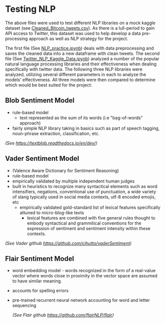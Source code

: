# Testing NLP 

The above files were used to test different NLP libraries on a mock kaggle dataset (see [Cleaned_Bitcoin_tweets.csv](https://github.com/findthefunction/goldendwarf/blob/main/NLP_analysis/test_files/Cleaned_Bitcoin_tweets.csv)). As there is a lull-period to gain API access to Twitter, this dataset was used to help develop a data pre-processing approach as well as NLP strategy for the project. 

The first file (See [NLP_practice.ipynb](https://github.com/findthefunction/goldendwarf/blob/main/NLP_analysis/test_files/NLP_practice.ipynb)) deals with data preprocessing and saves the cleaned data into a new dataframe with clean tweets. The second file (See [Twitter_NLP_Kaggle_Data.ipynb](https://github.com/findthefunction/goldendwarf/blob/main/NLP_analysis/test_files/Twitter_NLP_Kaggle_Data.ipynb)) analyzed a number of the popular natural language processing libraries and their effectiveness when 
dealing specifically with twitter data. The following three NLP libraries were analyzed, utilizing several different parameters in each to analyze the models' effectiveness. All three models were then compared to determine which would be best suited for the project:

## Blob Sentiment Model
- rule-based model 
   - text represented as the sum of its words (i.e "bag-of-words" approach)
- fairly simple NLP library taking in basics such as part of speech tagging, noun-phrase extraction, classification, etc.
   
 *(See https://textblob.readthedocs.io/en/dev/)*
   
## Vader Sentiment Model 
- (Valence Aware Dictionary for Sentiment Reasoning)
- rule-based model 
- empirically validated by multiple independent human judges 
- built in heuristics to recognize many syntactical elements such as word intensifiers, negations, conventional use of punctuation, a wide variety of slang typically used in social media contexts, utf-8 encoded emojis, etc
   - empirically validated gold-standard list of lexical features specifically attuned to micro-blog-like texts
      - lexical features are combined with five general rules thought to embody syntactical and grammitical conventions for the expression of sentiment and sentiment intensity within these contexts.
 
 *(See Vader github https://github.com/cjhutto/vaderSentiment)*
   
## Flair Sentiment Model
- word embedding model 
      - words recognized in the form of a real-value vector where words close in proximity in the vector space are assumed to have similar meaning.
- accounts for spelling errors
- pre-trained recurrent neural network accounting for word and letter sequencing 
  
  *(See Flair github https://github.com/flairNLP/flair)*

